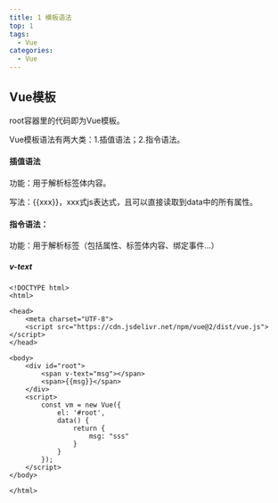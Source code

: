 ```yaml
---
title: 1 模板语法
top: 1
tags:
  - Vue
categories:
  - Vue
---
```


## Vue模板

root容器里的代码即为Vue模板。

Vue模板语法有两大类：1.插值语法；2.指令语法。

####  插值语法

功能：用于解析标签体内容。

写法：{{xxx}}，xxx式js表达式，且可以直接读取到data中的所有属性。

#### 指令语法：

功能：用于解析标签（包括属性、标签体内容、绑定事件...）

##### v-text

```vue
<!DOCTYPE html>
<html>

<head>
    <meta charset="UTF-8">
    <script src="https://cdn.jsdelivr.net/npm/vue@2/dist/vue.js"></script>
</head>

<body>
    <div id="root">
        <span v-text="msg"></span>
        <span>{{msg}}</span>
    </div>
    <script>
        const vm = new Vue({
            el: '#root',
            data() {
                return {
                    msg: "sss"
                }
            }
        });
    </script>
</body>

</html>
```

